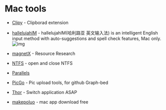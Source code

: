 # Mac tools
- [Clipy](https://github.com/Clipy/Clipy) - Clipborad extension
- [hallelujahIM](https://github.com/dongyuwei/hallelujahIM) - hallelujahIM(哈利路亚 英文输入法) is an intelligent English input method with auto-suggestions and spell check features, Mac only. ![img](https://img.shields.io/github/stars/dongyuwei/hallelujahIM)
- [magnetX](https://github.com/youusername/magnetX) - Resource Research
- [NTFS](https://www.jianshu.com/p/81d9f7ff9172) - open and close NTFS
- [Parallels](https://www.parallels.cn/)
- [PicGo](https://github.com/Molunerfinn/PicGo) - Pic upload tools, for github Graph-bed
- [Thor](https://github.com/gbammc/Thor) - Switch application ASAP
  
- [makepoluo](https://www.macbl.com/) - mac app download free